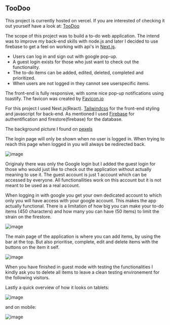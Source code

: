 
## TooDoo

This project is currently hosted on vercel. If you are interested of checking it out yourself have a look at: [TooDoo](https://too-doo-delta.vercel.app)

The scope of this project was to build a to-do web application. The intend was to improve my back-end skills with node.js and later I decided to use firebase to get a feel on working with api's in [Next.js](https://nextjs.org/).

- Users can log in and sign out with google pop-up.
- A guest login exists for those who just want to check out the functionality.
- The to-do items can be added, edited, deleted, completed and prioritized.
- When users are not logged in they cannot see userspecific items.

The front-end is fully responsive, with some nice pop-up notifications using toastify. The favicon was created by [Favicon.io](https://favicon.io)

For this project I used Next.js(React).
[Tailwindcss](https://tailwindcss.com/) for the front-end styling and javascript for back-end. As mentioned I used [Firebase](https://firebase.google.com/) for authentification and firestore(firebase) for the database.

The background picture I found on [pexels](https://pexels.com)

The login page will only be shown when no user is logged in. When trying to reach this page when logged in you will always be redirected back.

![image](https://user-images.githubusercontent.com/36664208/221566719-9306abd8-5186-4cdc-87b5-c601f616463a.png)

Originaly there was only the Google login but I added the guest login for those who would just like to check out the application without actually meaning to use it. The guest account is just 1 account which can be accessed by everyone. All functionallities work on this account but it is not meant to be used as a real account.

When logging in with google you get your own dedicated account to which only you will have access with your google account. This makes the app actually functional. There is a limitation of how big you can make your to-do items (450 characters) and how many you can have (50 items) to limit the strain on the firestore.

![image](https://user-images.githubusercontent.com/36664208/221567460-4cd4bcf6-406b-46ca-9c06-bec331fc0bad.png)

The main page of the application is where you can add items, by using the bar at the top. But also prioritise, complete, edit and delete items with the buttons on the item it self.

![image](https://user-images.githubusercontent.com/36664208/221568136-ce5e84a8-1dc0-4848-adaa-83992b0216cd.png)

When you have finished in guest mode with testing the functionalities I kindly ask you to delete all items to leave a clean testing environement for the following visitors.

Lastly a quick overview of how it looks on tablets: 

![image](https://user-images.githubusercontent.com/36664208/221568611-491a46b5-87c9-4003-af02-7d5cc98fda26.png)

and on mobile:

![image](https://user-images.githubusercontent.com/36664208/221568759-c362c807-437a-426a-a38b-b6b962f9142c.png)

